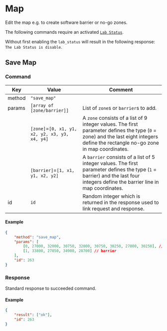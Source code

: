 # Map

Edit the map e.g. to create software barrier or no-go zones.

The following commands require an activated [`Lab Status`](lab_status.md).

Without first enabling the `lab_status` will result in the following response: `The Lab Status is disable`.

## Save Map

### Command

| Key    | Value                                          | Comment                                                                                                                                                                            |
| ------ | ---------------------------------------------- | ---------------------------------------------------------------------------------------------------------------------------------------------------------------------------------- |
| method | `"save_map"`                                   |                                                                                                                                                                                    |
| params | `[array of [zone/barrier]]`                    | List of `zone`s or `barrier`s to add.                                                                                                                                              |
|        | `[zone]`=`[0, x1, y1, x2, y2, x3, y3, x4, y4]` | A `zone` consists of a list of 9 integer values. The first parameter defines the type (`0` = zone) and the last eight integers define the rectangle no-go zone in map coordinates. |
|        | `[barrier]`=`[1, x1, y1, x2, y2]`              | A `barrier` consists of a list of 5 integer values. The first parameter defines the type (`1` = barrier) and the last four integers define the barrier line in map coordinates.    |
| id     | `id`                                           | Random integer which is returned in the response used to link request and response.                                                                                                |

#### Example

```json
{
    "method": "save_map",
    "params": [
        [0, 27000, 32000, 30750, 32000, 30750, 30250, 27000, 30250], // no-go zone
        [1, 33800, 27850, 34900, 28700] // barrier
    ],
    "id": 263
}
```

### Response

Standard response to succeeded command.

#### Example

```json
{
    "result": ["ok"],
    "id": 263
}
```
